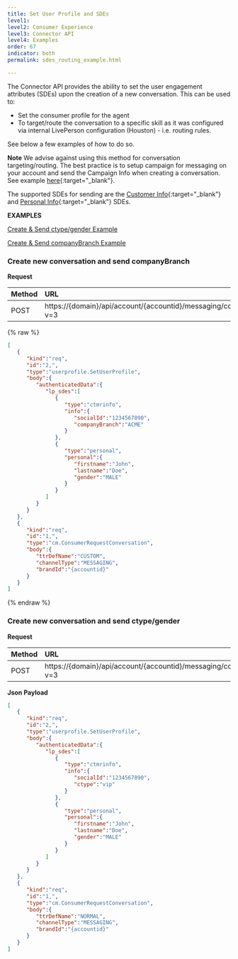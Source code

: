 ```yaml
---
title: Set User Profile and SDEs
level1:
level2: Consumer Experience
level3: Connector API
level4: Examples
order: 67
indicator: both
permalink: sdes_routing_example.html

---
```


The Connector API provides the ability to set the user engagement attributes (SDEs) upon the creation of a new conversation. This can be used to:

  * Set the consumer profile for the agent
  * To target/route the conversation to a specific skill as it was configured via internal LivePerson configuration (Houston) - i.e. routing rules.

See below a few examples of how to do so.


**Note**
We advise against using this method for conversation targeting/routing. The best practice is to setup campaign for messaging on your account and send the Campaign Info when creating a conversation. See example [here](cmp-routing-example.html){:target="_blank"}.

The supported SDEs for sending are the [Customer Info](https://developers.liveperson.com/engagment-attributes-types.html#customer-info){:target="_blank"} and [Personal Info](https://developers.liveperson.com/engagment-attributes-types.html#personal-info){:target="_blank"} SDEs.

**EXAMPLES**

[Create & Send ctype/gender Example](sdes_routing_example.html#sdes_routing_example.html#create-new-conversation-and-send-ctypegender)

[Create & Send companyBranch Example](sdes_routing_example.html#create-new-conversation-and-send-ctypegender)

### Create new conversation and send companyBranch

**Request**

| Method | URL  |
| :--- | :--- |
| POST | https://{domain}/api/account/{accountid}/messaging/consumer/conversation?v=3 |

{% raw %}
```json
[  
   {  
      "kind":"req",
      "id":"2,",
      "type":"userprofile.SetUserProfile",
      "body":{
         "authenticatedData":{  
            "lp_sdes":[  
               {  
                  "type":"ctmrinfo",
                  "info":{  
                     "socialId":"1234567890",
                     "companyBranch":"ACME"
                  }
               },
               {  
                  "type":"personal",
                  "personal":{  
                     "firstname":"John",
                     "lastname":"Doe",
                     "gender":"MALE"
                  }
               }
            ]
         }
      }
   },
   {  
      "kind":"req",
      "id":"1,",
      "type":"cm.ConsumerRequestConversation",
      "body":{  
         "ttrDefName":"CUSTOM",
         "channelType":"MESSAGING",
         "brandId":"{accountid}"
      }
   }
]
```
{% endraw %}

### Create new conversation and send ctype/gender

**Request**

| Method | URL  |
| :--- | :--- |
| POST | https://{domain}/api/account/{accountid}/messaging/consumer/conversation?v=3 |

**Json Payload**

```json
[  
   {  
      "kind":"req",
      "id":"2,",
      "type":"userprofile.SetUserProfile",
      "body":{
         "authenticatedData":{  
            "lp_sdes":[  
               {  
                  "type":"ctmrinfo",
                  "info":{  
                     "socialId":"1234567890",
                     "ctype":"vip"
                  }
               },
               {  
                  "type":"personal",
                  "personal":{  
                     "firstname":"John",
                     "lastname":"Doe",
                     "gender":"MALE"
                  }
               }
            ]
         }
      }
   },
   {  
      "kind":"req",
      "id":"1,",
      "type":"cm.ConsumerRequestConversation",
      "body":{  
         "ttrDefName":"NORMAL",
         "channelType":"MESSAGING",
         "brandId":"{accountid}"
      }
   }
]
```
